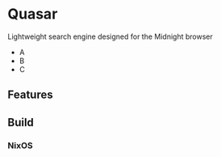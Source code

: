 # Quasar
Lightweight search engine designed for the Midnight browser

- A
- B
- C

## Features
## Build
### NixOS
